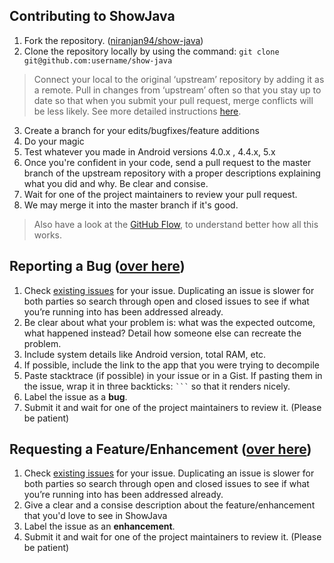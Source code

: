 ## Contributing to ShowJava

1. Fork the repository. ([niranjan94/show-java](https://www.github.com/niranjan94/show-java))
2. Clone the repository locally by using the command: ```git clone git@github.com:username/show-java```

> Connect your local to the original ‘upstream’ repository by adding it as a remote. Pull in changes from ‘upstream’ often so that you stay up to date so that when you submit your pull request, merge conflicts will be less likely. See more detailed instructions [here](https://help.github.com/articles/syncing-a-fork).

3. Create a branch for your edits/bugfixes/feature additions
4. Do your magic
5. Test whatever you made in Android versions 4.0.x , 4.4.x, 5.x
6. Once you're confident in your code, send a pull request to the master branch of the upstream repository with a proper descriptions explaining what you did and why. Be clear and consise.
7. Wait for one of the project maintainers to review your pull request.
8. We may merge it into the master branch if it's good. 

> Also have a look at the [GitHub Flow](https://guides.github.com/introduction/flow/), to understand better how all this works.

## Reporting a Bug ([over here](https://github.com/niranjan94/show-java/issues/new))

1. Check [existing issues](https://github.com/niranjan94/show-java/issues) for your issue. Duplicating an issue is slower for both parties so search through open and closed issues to see if what you’re running into has been addressed already.
2. Be clear about what your problem is: what was the expected outcome, what happened instead? Detail how someone else can recreate the problem.
3. Include system details like Android version, total RAM, etc.
4. If possible, include the link to the app that you were trying to decompile
5. Paste stacktrace (if possible) in your issue or in a Gist. If pasting them in the issue, wrap it in three backticks: <code>```</code> so that it renders nicely.
6. Label the issue as a **bug**.
7. Submit it and wait for one of the project maintainers to review it. (Please be patient)

## Requesting a Feature/Enhancement ([over here](https://github.com/niranjan94/show-java/issues/new))

1. Check [existing issues](https://github.com/niranjan94/show-java/issues) for your issue. Duplicating an issue is slower for both parties so search through open and closed issues to see if what you’re running into has been addressed already.
2. Give a clear and a consise description about the feature/enhancement that you'd love to see in ShowJava
6. Label the issue as an **enhancement**.
7. Submit it and wait for one of the project maintainers to review it. (Please be patient)